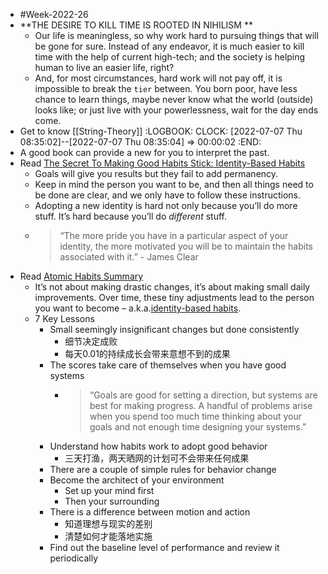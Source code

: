 - #Week-2022-26
- **THE DESIRE TO KILL TIME IS ROOTED IN NIHILISM **
	- Our life is meaningless, so why work hard to pursuing things that will be gone for sure. Instead of any endeavor, it is much easier to kill time with the help of current high-tech; and the society is helping human to live an easier life, right?
	- And, for most circumstances, hard work will not pay off, it is impossible to break the `tier` between. You born poor, have less chance to learn things, maybe never know what the world (outside) looks like; or just live with your powerlessness, wait for the day ends come.
- Get to know [[String-Theory]]
  :LOGBOOK:
  CLOCK: [2022-07-07 Thu 08:35:02]--[2022-07-07 Thu 08:35:04] =>  00:00:02
  :END:
- A good book can provide a new for you to interpret the past.
- Read [The Secret To Making Good Habits Stick: Identity-Based Habits](https://durmonski.com/self-improvement/identity-based-habits/)
	- Goals will give you results but they fail to add permanency.
	- Keep in mind the person you want to be, and then all things need to be done are clear, and we only have to follow these instructions.
	- Adopting a new identity is hard not only because you’ll do more stuff. It’s hard because you’ll do _different_ stuff.
	- > “The more pride you have in a particular aspect of your identity, the more motivated you will be to maintain the habits associated with it.”  - James Clear
- Read [Atomic Habits Summary](https://durmonski.com/book-summaries/atomic-habits/)
	- It’s not about making drastic changes, it’s about making small daily improvements. Over time, these tiny adjustments lead to the person you want to become – a.k.a.[identity-based habits](https://durmonski.com/self-improvement/identity-based-habits/).
	- 7 Key Lessons
		- Small seemingly insignificant changes but done consistently
			- 细节决定成败
			- 每天0.01的持续成长会带来意想不到的成果
		- The scores take care of themselves when you have good systems
			- > “Goals are good for setting a direction, but systems are best for making progress. A handful of problems arise when you spend too much time thinking about your goals and not enough time designing your systems.”
		- Understand how habits work to adopt good behavior
			- 三天打渔，两天晒网的计划可不会带来任何成果
		- There are a couple of simple rules for behavior change
		- Become the architect of your environment
			- Set up your mind first
			- Then your surrounding
		- There is a difference between motion and action
			- 知道理想与现实的差别
			- 清楚如何才能落地实施
		- Find out the baseline level of performance and review it periodically
